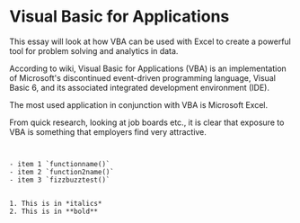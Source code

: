 Visual Basic for Applications
=============================
This essay will look at how VBA can be used with Excel to create a powerful tool for problem solving and analytics in data.

According to wiki, Visual Basic for Applications (VBA) is an implementation of Microsoft's discontinued event-driven programming language, Visual Basic 6, and its associated integrated development environment (IDE).

The most used application in conjunction with VBA is Microsoft Excel.

From quick research, looking at job boards etc., it is clear that exposure to VBA is something that employers find very attractive.

<pre><code>

- item 1 `functionname()`
- item 2 `function2name()`
- item 3 `fizzbuzztest()`


1. This is in *italics*
2. This is in **bold**
